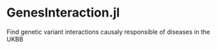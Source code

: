 # GenesInteraction.jl
Find genetic variant interactions causaly responsible of diseases in the UKBB
